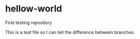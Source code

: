 # hellow-world
First testing repository

This is a test file so I can tell the difference between branches.
